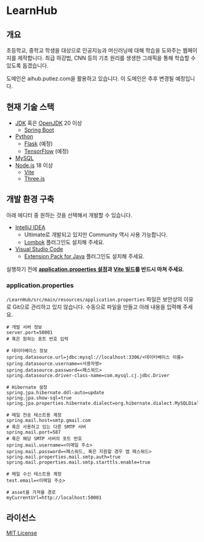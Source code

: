 # LearnHub

## 개요
초등학교, 중학교 학생을 대상으로 인공지능과 머신러닝에 대해 학습을 도와주는 웹페이지를 제작합니다. 최급 하강법, CNN 등의 기초 원리를 생생한 그래픽을 통해 학습할 수 있도록 돕겠습니다.

도메인은 aihub.putiez.com을 활용하고 있습니다. 이 도메인은 추후 변경될 예정입니다.

## 현재 기술 스택
* [JDK](https://www.oracle.com/java/technologies/java-se-glance.html) 혹은 [OpenJDK](https://openjdk.org/) 20 이상
	* [Spring Boot](https://spring.io/projects/spring-boot)
* [Python](https://www.python.org/)
	* [Flask](https://palletsprojects.com/p/flask/) (예정)
	* [TensorFlow](https://www.tensorflow.org/) (예정)
* [MySQL](https://www.mysql.com/)
* [Node.js](https://nodejs.org/) 18 이상
	* [Vite](https://vitejs.dev/)
	* [Three.js](https://threejs.org/)

## 개발 환경 구축
아래 에디터 중 원하는 것을 선택해서 개발할 수 있습니다.

* [IntelliJ IDEA](https://www.jetbrains.com/idea/)
	* Ultimate로 개발되고 있지만 Community 역시 사용 가능합니다.
	* [Lombok](https://plugins.jetbrains.com/plugin/6317-lombok) 플러그인도 설치해 주세요.
* [Visual Studio Code](https://code.visualstudio.com/)
	* [Extension Pack for Java](https://marketplace.visualstudio.com/items?itemName=vscjava.vscode-java-pack) 플러그인도 설치해 주세요.

실행하기 전에 **[application.properties 설정](#applicationproperties)과 [Vite 빌드](LearnHub_Node/loss_function_test/README.md)를 반드시 마쳐 주세요**.

### application.properties
`/LearnHub/src/main/resources/application.properties` 파일은 보안상의 이유로 Git으로 관리하고 있지 않습니다. 수동으로 파일을 만들고 아래 내용을 입력해 주세요.

```properties
# 개발 서버 정보
server.port=50001
# 혹은 원하는 포트 번호 입력

# 데이터베이스 정보
spring.datasource.url=jdbc:mysql://localhost:3306/<데이터베이스 이름>
spring.datasource.username=<사용자명>
spring.datasource.password=<패스워드>
spring.datasource.driver-class-name=com.mysql.cj.jdbc.Driver

# Hibernate 설정
spring.jpa.hibernate.ddl-auto=update
spring.jpa.show-sql=true
spring.jpa.properties.hibernate.dialect=org.hibernate.dialect.MySQLDialect

# 메일 전송 테스트용 계정
spring.mail.host=smtp.gmail.com
# 혹은 사용하고 있는 다른 SMTP 서버
spring.mail.port=587
# 혹은 해당 SMTP 서버의 포트 번호
spring.mail.username=<이메일 주소>
spring.mail.password=<패스워드, 혹은 지원할 경우 앱 패스워드>
spring.mail.properties.mail.smtp.auth=true
spring.mail.properties.mail.smtp.starttls.enable=true

# 메일 수신 테스트용 계정
test.email=<이메일 주소>

# asset을 가져올 경로
myCurrentUrl=http://localhost:50001
```

## 라이선스
[MIT License](LICENSE)
